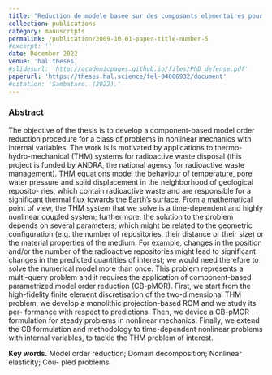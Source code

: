 ```yaml
---
title: "Reduction de modele basee sur des composants elementaires pour des systemes Thermo-Hydro-Mechaniques "
collection: publications
category: manuscripts
permalink: /publication/2009-10-01-paper-title-number-5
#excerpt: ''
date: December 2022
venue: 'hal.theses'
#slidesurl: 'http://academicpages.github.io/files/PhD_defense.pdf'
paperurl: 'https://theses.hal.science/tel-04006932/document'
#citation: 'Sambataro. (2022).'
---
```

### Abstract <br>
The objective of the thesis is to develop a component-based model order reduction
procedure for a class of problems in nonlinear mechanics with internal variables. The
work is is motivated by applications to thermo-hydro-mechanical (THM) systems for
radioactive waste disposal (this project is funded by ANDRA, the national agency for
radioactive waste management). THM equations model the behaviour of temperature,
pore water pressure and solid displacement in the neighborhood of geological reposito-
ries, which contain radioactive waste and are responsible for a significant thermal flux
towards the Earth’s surface. From a mathematical point of view, the THM system
that we solve is a time-dependent and highly nonlinear coupled system; furthermore,
the solution to the problem depends on several parameters, which might be related to
the geometric configuration (e.g. the number of repositories, their distance or their
size) or the material properties of the medium. For example, changes in the position
and/or the number of the radioactive repositories might lead to significant changes in
the predicted quantities of interest; we would need therefore to solve the numerical
model more than once. This problem represents a multi-query problem and it requires
the application of component-based parametrized model order reduction (CB-pMOR).
First, we start from the high-fidelity finite element discretisation of the two-dimensional
THM problem, we develop a monolithic projection-based ROM and we study its per-
formance with respect to predictions. Then, we device a CB-pMOR formulation for
steady problems in nonlinear mechanics. Finally, we extend the CB formulation and
methodology to time-dependent nonlinear problems with internal variables, to tackle
the THM problem of interest.

**Key words.** Model order reduction; Domain decomposition; Nonlinear elasticity; Cou-
pled problems.